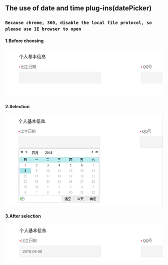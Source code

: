 ## The use of date and time plug-ins(datePicker)
### `Because chrome, 360, disable the local file protocol, so please use IE browser to open`
#### 1.Before choosing
![image](https://github.com/tiger986/datetime2/blob/master/img/1.png)
#### 2.Selection
![image](https://github.com/tiger986/datetime2/blob/master/img/2.png)
#### 3.After selection
![image](https://github.com/tiger986/datetime2/blob/master/img/3.png)
